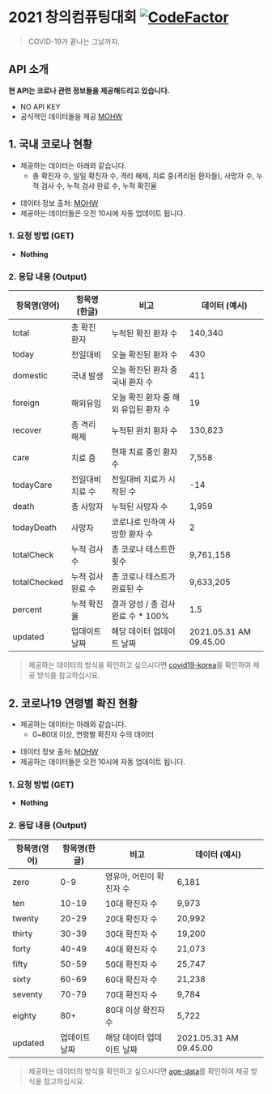 

# 2021 창의컴퓨팅대회 [![CodeFactor](https://www.codefactor.io/repository/github/ukong0324/mmhs_computing-contest/badge/main?s=b81aee30e8f0e4732773fd18b7f76a5e4ae450b4)](https://www.codefactor.io/repository/github/ukong0324/mmhs_computing-contest/overview/main)
> COVID-19가 끝나는 그날까지.

## API 소개

**현 API는 코로나 관련 정보들을 제공해드리고 있습니다.**

* NO API KEY
* 공식적인 데이터들을 제공 [MOHW](http://ncov.mohw.go.kr/)

## 1. 국내 코로나 현황

+ 제공하는 데이터는 아래와 같습니다.   
    + 총 확진자 수, 일일 확진자 수, 격리 해제, 치료 중(격리된 환자들), 사망자 수, 누적 검사 수, 누적 검사 완료 수, 누적 확진율   

* 데이터 정보 출처: [MOHW](http://ncov.mohw.go.kr/)   
* 제공하는 데이터들은 오전 10시에 자동 업데이트 됩니다.

### 1. 요청 방법 (GET) 
* **Nothing**


### 2. 응답 내용 (Output)

항목명(영어) | 항목명(한글) | 비고 | 데이터 (예시)
------- | -------- | ------- | --------
total | 총 확진 환자 | 누적된 확진 환자 수 | 140,340
today | 전일대비 | 오늘 확진된 환자 수 | 430
domestic | 국내 발생 | 오늘 확진된 환자 중 국내 환자 수 | 411
foreign | 해외유입 | 오늘 확진 환자 중 해외 유입된 환자 수 | 19
recover | 총 격리 해제 | 누적된 완치 환자 수 | 130,823
care | 치료 중 | 현재 치료 중인 환자 수 | 7,558
todayCare | 전일대비 치료 수 | 전일대비 치료가 시작된 수 | -14
death | 총 사망자 | 누적된 사망자 수 | 1,959
todayDeath | 사망자 | 코로나로 인하여 사망한 환자 수 | 2
totalCheck | 누적 검사 수 | 총 코로나 테스트한 횟수 | 9,761,158
totalChecked | 누적 검사 완료 수 | 총 코로나 테스트가 완료된 수 | 9,633,205
percent | 누적 확진율 | 결과 양성 / 총 검사 완료 수 * 100% | 1.5
updated | 업데이트 날짜 | 해당 데이터 업데이트 날짜 | 2021.05.31 AM 09.45.00  
  
> 제공하는 데이터의 방식을 확인하고 싶으시다면 [covid19-korea](https://github.com/Ukong0324/mmhs_computing-contest/blob/main/api/example/data/example-korea.json)를 확인하여 제공 방식을 참고하십시요.

## 2. 코로나19 연령별 확진 현황  

+ 제공하는 데이터는 아래와 같습니다.   
    +  0~80대 이상, 연령별 확진자 수의 데이터

* 데이터 정보 출처: [MOHW](http://ncov.mohw.go.kr/)   
* 제공하는 데이터들은 오전 10시에 자동 업데이트 됩니다.

### 1. 요청 방법 (GET)
* **Nothing**

### 2. 응답 내용 (Output)

항목명(영어) | 항목명(한글) | 비고 | 데이터 (예시)
------- | -------- | ------- | --------
zero | 0-9 | 영유아, 어린이 확진자 수 | 6,181
ten | 10-19 | 10대 확진자 수 | 9,973
twenty | 20-29 | 20대 확진자 수 | 20,992
thirty | 30-39 | 30대 확진자 수 | 19,200
forty | 40-49 | 40대 확진자 수 | 21,073
fifty | 50-59 | 50대 확진자 수 | 25,747
sixty | 60-69 | 60대 확진자 수 | 21,238
seventy | 70-79 | 70대 확진자 수 | 9,784
eighty | 80+ | 80대 이상 확진자 수 | 5,722
updated | 업데이트 날짜 | 해당 데이터 업데이트 날짜 | 2021.05.31 AM 09.45.00


> 제공하는 데이터의 방식을 확인하고 싶으시다면 [age-data](https://github.com/Ukong0324/mmhs_computing-contest/blob/main/api/example/data/example-age.json)를 확인하여 제공 방식을 참고하십시요.
